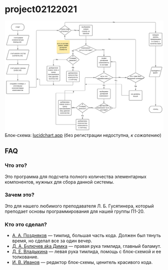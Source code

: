 # project02122021
![scheme](https://raw.githubusercontent.com/Kofirs2634/project02122021/main/scheme.svg?token=APOZXU2GE6MZND2OOQOR7PDBVDVVQ)
Блок-схема: [lucidchart.app](https://lucid.app/lucidchart/765330b2-4530-4c24-a224-e5acc551ebf2/edit?invitationId=inv_1986b984-8ea0-4237-905c-a857111a3f40) (без регистрации недоступна, _к сожалению_)

## FAQ
### Что это?
Это программа для подсчета полного количества элементарных компонентов, нужных для сбора данной системы.

### Зачем это?
Это для нашего любимого преподавателя Л. Б. Гусятинера, который преподает основы программирования для нашей группы П1-20.

### Кто это сделал?
* [А. А. Поздняков](https://ies.unitech-mo.ru/user?userid=30651) — тимлид, большая часть кода. Должен был тянуть время, но сделал все за один вечер.
* [Д. А. Булючев aka Димка](https://ies.unitech-mo.ru/user?userid=30567) — правая рука тимлида, главный баламут.
* [Д. Е. Владыкина](https://ies.unitech-mo.ru/user?userid=30574) — левая рука тимлида, помощь с блок-схемой и ее толкование.
* [И. В. Иванов](https://ies.unitech-mo.ru/user?userid=30606) — редактор блок-схемы, ценитель красивого кода.
